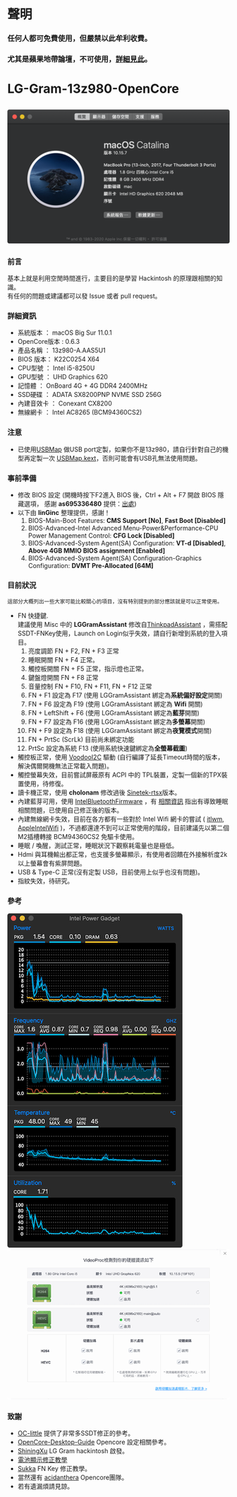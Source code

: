 # 聲明
### 任何人都可免費使用，但嚴禁以此牟利收費。
### 尤其是蘋果地帶論壇，不可使用，[詳細見此](garbage.md)。
# LG-Gram-13z980-OpenCore
![Hackintosh](Images/os.png)
-
### 前言
基本上就是利用空閒時間進行，主要目的是學習 Hackintosh 的原理跟相關的知識。  
有任何的問題或建議都可以發 Issue 或者 pull request。
### 詳細資訊
+ 系統版本 ： macOS Big Sur 11.0.1
+ OpenCore版本 : 0.6.3
+ 產品名稱 ： 13z980-A.AAS5U1
+ BIOS 版本： K22C0254 X64
+ CPU型號 ： Intel i5-8250U
+ GPU型號 ： UHD Graphics 620
+ 記憶體 ： OnBoard 4G + 4G DDR4 2400MHz
+ SSD硬碟 ： ADATA SX8200PNP NVME SSD 256G
+ 內建音效卡 ： Conexant CX8200
+ 無線網卡 ： Intel AC8265 (BCM94360CS2)

### 注意
+ 已使用[USBMap](https://github.com/corpnewt/USBMap) 做USB port定製，如果你不是13z980，請自行針對自己的機型再定製一次 [USBMap.kext](EFI/OC/Kexts/USBMap.kext)，否則可能會有USB孔無法使用問題。

### 事前準備
+ 修改 BIOS 設定 (開機時按下F2進入 BIOS 後，Ctrl + Alt + F7 開啟 BIOS 隱藏選項， 感謝 **as695336480** 提供：[出處](https://github.com/capricornlee/LG-Gram13-Z990/issues/7#issue-624133249))   
+ 以下由 **linGinc** 整理提供，感謝！
	1. BIOS-Main-Boot Features: **CMS Support [No]**, **Fast Boot [Disabled]**
	2. BIOS-Advanced-Intel Advanced Menu-Power&Performance-CPU Power Management Control: **CFG Lock [Disabled]**
	3. BIOS-Advanced-System Agent(SA) Configuration: **VT-d [Disabled]**,  **Above 4GB MMIO BIOS assignment [Enabled]**
	4. BIOS-Advanced-System Agent(SA) Configuration-Graphics Configuration: **DVMT Pre-Allocated [64M]**
	
### 目前狀況
	這部分大概列出一些大家可能比較關心的項目，沒有特別提到的部分應該就是可以正常使用。
+ FN 快捷鍵.  
	建議使用 Misc 中的 **LGGramAssistant** 修改自[ThinkpadAssistant](https://github.com/MSzturc/ThinkpadAssistant) ，需搭配SSDT-FNKey使用，Launch on Login似乎失效，請自行新增到系統的登入項目。
	1. 亮度調節 FN + F2, FN + F3 正常
	2. 睡眠開關 FN + F4 正常。
	3. 觸控板開關 FN + F5 正常，指示燈也正常。
	4. 鍵盤燈開關 FN + F8 正常
	5. 音量控制 FN + F10, FN + F11, FN + F12 正常
	6. FN + F1 設定為 F17 (使用 LGGramAssistant 綁定為**系統偏好設定**開關)
	7. FN + F6 設定為 F19 (使用 LGGramAssistant 綁定為 **Wifi** 開關)
	8. FN + LeftShift + F6 (使用 LGGramAssistant 綁定為**藍芽**開關) 
	9. FN + F7 設定為 F16 (使用 LGGramAssistant 綁定為**多螢幕**開關)
	10. FN + F9 設定為 F18 (使用 LGGramAssistant 綁定為**夜覽模式**開關) 
	11. FN + PrtSc (ScrLk) 目前尚未綁定功能
	12. PrtSc 設定為系統 F13 (使用系統快速鍵綁定為**全螢幕截圖**) 
+ 觸控板正常，使用 [VoodooI2C](https://github.com/VoodooI2C/VoodooI2C) 驅動 (自行編譯了延長Timeout時間的版本，解決偶爾開機無法正常載入問題)。
+ 觸控螢幕失效，目前嘗試屏蔽原有 ACPI 中的 TPL裝置，定製一個新的TPX裝置使用，待修復。
+ 讀卡機正常，使用 **cholonam** 修改過後 [Sinetek-rtsx](https://github.com/cholonam/Sinetek-rtsx)版本。
+ 內建藍芽可用，使用 [IntelBluetoothFirmware](https://github.com/zxystd/IntelBluetoothFirmware) ，有 [相關資訊](https://github.com/daliansky/XiaoMi-Pro-Hackintosh/wiki/Work-Around-with-Bluetooth) 指出有導致睡眠相關問題，已使用自己修正後的版本。
+ 內建無線網卡失效，目前在各方都有一些對於 Intel Wifi 網卡的嘗試 ( [itlwm](https://github.com/zxystd/itlwm), [AppleIntelWifi](https://github.com/AppleIntelWifi/adapter) )，不過都還達不到可以正常使用的階段，目前建議先以第二個M2插槽轉接 BCM94360CS2 免驅卡使用。
+ 睡眠 / 喚醒，測試正常，睡眠狀況下觀察耗電量也是極低。
+ Hdmi 與耳機輸出都正常，也支援多螢幕顯示，有使用者回饋在外接解析度2k以上螢幕會有紫屏問題。
+ USB & Type-C 正常(沒有定製 USB，目前使用上似乎也沒有問題)。
+ 指紋失效，待研究。

### 參考
![CPU](Images/cpu.png)
![GPU](Images/gpu.png)

### 致謝
+ [OC-little](https://github.com/daliansky/OC-little) 提供了非常多SSDT修正的參考。
+ [OpenCore-Desktop-Guide](https://dortania.github.io/OpenCore-Desktop-Guide/) Opencore 設定相關參考。
+ [ShiningXu](https://github.com/ShiningXu/LG-Gram-macOS) LG Gram hackintosh 啟發。
+ [電池顯示修正教學](https://xstar-dev.github.io/hackintosh_advanced/Guide_For_Battery_Hotpatch.html#%E5%89%8D%E8%A8%80)
+ [Sukka](https://blog.skk.moe/post/ssdt-map-fn-shortcuts/) FN Key 修正教學。
+ 當然還有 [acidanthera](https://github.com/acidanthera) Opencore團隊。
+ 若有遺漏煩請見諒。